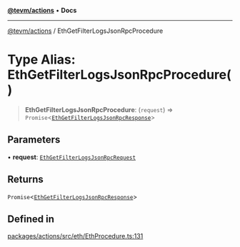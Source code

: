 [**@tevm/actions**](../README.md) • **Docs**

***

[@tevm/actions](../globals.md) / EthGetFilterLogsJsonRpcProcedure

# Type Alias: EthGetFilterLogsJsonRpcProcedure()

> **EthGetFilterLogsJsonRpcProcedure**: (`request`) => `Promise`\<[`EthGetFilterLogsJsonRpcResponse`](EthGetFilterLogsJsonRpcResponse.md)\>

## Parameters

• **request**: [`EthGetFilterLogsJsonRpcRequest`](EthGetFilterLogsJsonRpcRequest.md)

## Returns

`Promise`\<[`EthGetFilterLogsJsonRpcResponse`](EthGetFilterLogsJsonRpcResponse.md)\>

## Defined in

[packages/actions/src/eth/EthProcedure.ts:131](https://github.com/evmts/tevm-monorepo/blob/main/packages/actions/src/eth/EthProcedure.ts#L131)
